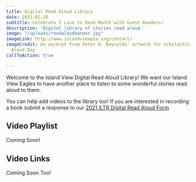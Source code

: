 ```yaml
---
title: Digital Read Aloud Library
date: 2021-02-26
subtitle: Celebrate I Love to Read Month with Guest Readers!
description: 'Digital library of stories read aloud '
image: "/uploads/readaloudbanner.jpg"
imageLink: http://www.islandviewpta.org/contact/
imageCredit: An excerpt from Peter H. Reynolds’ artwork for Scholastic on World Read
  Aloud Day
callToAction: true

---
```

Welcome to the Island View Digital Read Aloud Library! We want our Island View Eagles to have another place to listen to some wonderful stories read aloud to them. 

You can help add videos to the library too! If you are interested in recording a book submit a response to our [2021 ILTR Digital Read Aloud Form](https://docs.google.com/forms/d/e/1FAIpQLSeHURa8sWjUWhPXzvo6QFAZD1VF2XPF2rQRtU87bVGUukQmuQ/viewform?usp=sf_link)

## Video Playlist

Coming Soon!

## Video Links

Coming Soon Too!
